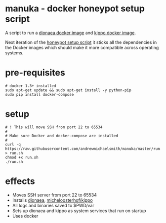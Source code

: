 manuka - docker honeypot setup script
======

A script to run a [dionaea docker image](https://registry.hub.docker.com/u/andrewmichaelsmith/dionaea/) and [kippo docker image](https://registry.hub.docker.com/u/andrewmichaelsmith/kippo).

Next iteration of the [honeypot setup script](https://github.com/andrewmichaelsmith/honeypot-setup-script/) it sticks all the dependencies in the Docker images which should make it more compatible across operating systems.

pre-requisites
==============
```
# docker 1.3+ installed
sudo apt-get update && sudo apt-get install -y python-pip
sudo pip install docker-compose
```

setup
======
```
# ! This will move SSH from port 22 to 65534
#
# Make sure Docker and docker-compose are installed
#
curl -q https://raw.githubusercontent.com/andrewmichaelsmith/manuka/master/run.sh > run.sh
chmod +x run.sh
./run.sh
```

effects
=======
* Moves SSH server from port 22 to 65534
* Installs [dionaea](http://dionaea.carnivore.it/), [micheloosterhof/kippo](https://github.com/micheloosterhof/kippo)
* All logs and binaries saved to $PWD/var
* Sets up dionaea and kippo as system services that run on startup
* Uses docker

